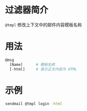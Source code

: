 # 过滤器简介 

`@tmpl` 修改上下文中的邮件内容模板名称
 

# 用法

```bash
@msg
  [Name]      # 模板名称
  [-html]     # 表示正文内容为 HTML
```


# 示例

```bash
sendmail @tmpl login -html
```

